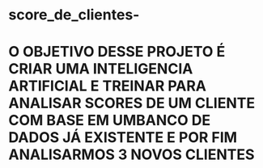# score_de_clientes-
# O OBJETIVO DESSE PROJETO É CRIAR UMA INTELIGENCIA ARTIFICIAL E TREINAR PARA ANALISAR SCORES DE UM CLIENTE COM BASE EM UMBANCO DE DADOS JÁ EXISTENTE E POR FIM ANALISARMOS 3 NOVOS CLIENTES 
